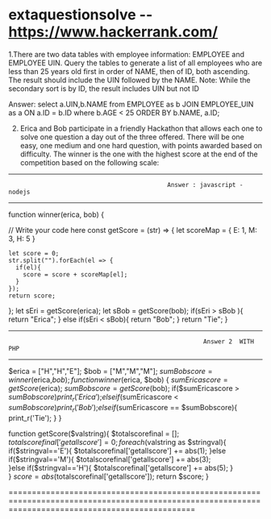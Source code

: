 # extaquestionsolve  -- https://www.hackerrank.com/
1.There are two data tables with employee information: EMPLOYEE and EMPLOYEE UIN. Query the tables to generate a list of all employees who are less than 25 years old first in order of NAME, then of ID, both ascending. The result should include the UIN followed by the NAME.  Note: While the secondary sort is by ID, the result includes UIN but not ID

Answer: 
select a.UIN,b.NAME
from EMPLOYEE as b
JOIN EMPLOYEE_UIN as a
ON a.ID = b.ID
where b.AGE < 25
ORDER BY b.NAME, a.ID;

2. Erica and Bob participate in a friendly Hackathon that allows each one to solve one question a day out of the three offered. There will be one easy, one medium and one hard question, with points awarded based on difficulty. The winner is the one with the highest score at the end of the competition based on the following scale:
----------------------------------------------------------------------------------------------------------------------------------------------------------
                                                Answer : javascript - nodejs
----------------------------------------------------------------------------------------------------------------------------------------------------------
function winner(erica, bob) {

  // Write your code here
  const getScore = (str) => {
    let scoreMap = {
      E: 1,
      M: 3,
      H: 5
    }
    
    let score = 0;
    str.split("").forEach(el => {
      if(el){
        score = score + scoreMap[el];
      }
    });
    return score;
  };
   let sEri = getScore(erica);
   let sBob = getScore(bob);
  if(sEri > sBob ){
    return "Erica";
  }
  else if(sEri < sBob){
    return "Bob";
  }
  return "Tie";
}

----------------------------------------------------------------------------------------------------------------------------------------------------------
                                                          Answer 2  WITH PHP
----------------------------------------------------------------------------------------------------------------------------------------------------------
$erica = ["H","H","E"];
$bob = ["M","M","M"];
$sumBobscore = winner($erica,$bob);
function winner($erica, $bob) {
    $sumEricascore = getScore($erica);
    $sumBobscore = getScore($bob); 
    if($sumEricascore > $sumBobscore){       
        print_r('Erica');
    }else if($sumEricascore < $sumBobscore){        
        print_r('Bob');        
    }else if($sumEricascore == $sumBobscore){    
        print_r('Tie');
    }
}

function getScore($valstring){
  $totalscorefinal = [];
  $totalscorefinal['getallscore']=0;
  foreach($valstring as $stringval){
      if($stringval=='E'){
          $totalscorefinal['getallscore'] += abs(1);
      }else if($stringval=='M'){
          $totalscorefinal['getallscore'] += abs(3);          
      }else if($stringval=='H'){
          $totalscorefinal['getallscore'] += abs(5);
      }       
  } 
  $score =  abs($totalscorefinal['getallscore']);
  return $score; 
}


====================================================================================================================================================

